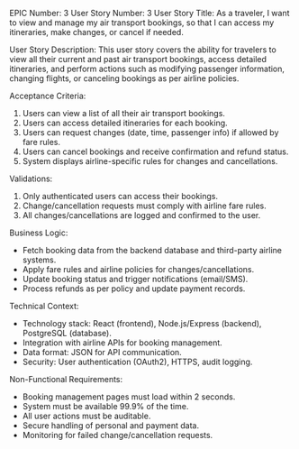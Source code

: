 EPIC Number: 3
User Story Number: 3
User Story Title: As a traveler, I want to view and manage my air transport bookings, so that I can access my itineraries, make changes, or cancel if needed.

User Story Description: This user story covers the ability for travelers to view all their current and past air transport bookings, access detailed itineraries, and perform actions such as modifying passenger information, changing flights, or canceling bookings as per airline policies.

Acceptance Criteria:
1. Users can view a list of all their air transport bookings.
2. Users can access detailed itineraries for each booking.
3. Users can request changes (date, time, passenger info) if allowed by fare rules.
4. Users can cancel bookings and receive confirmation and refund status.
5. System displays airline-specific rules for changes and cancellations.

Validations:
1. Only authenticated users can access their bookings.
2. Change/cancellation requests must comply with airline fare rules.
3. All changes/cancellations are logged and confirmed to the user.

Business Logic:
- Fetch booking data from the backend database and third-party airline systems.
- Apply fare rules and airline policies for changes/cancellations.
- Update booking status and trigger notifications (email/SMS).
- Process refunds as per policy and update payment records.

Technical Context:
- Technology stack: React (frontend), Node.js/Express (backend), PostgreSQL (database).
- Integration with airline APIs for booking management.
- Data format: JSON for API communication.
- Security: User authentication (OAuth2), HTTPS, audit logging.

Non-Functional Requirements:
- Booking management pages must load within 2 seconds.
- System must be available 99.9% of the time.
- All user actions must be auditable.
- Secure handling of personal and payment data.
- Monitoring for failed change/cancellation requests.